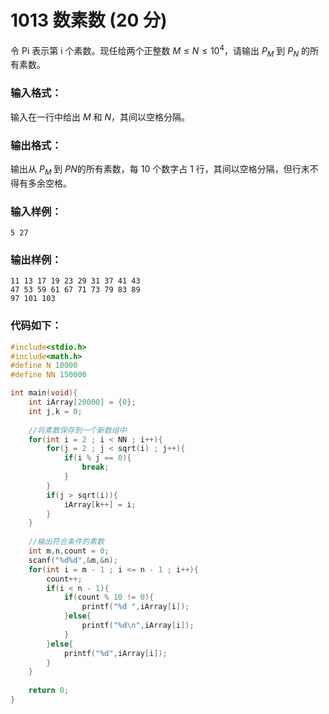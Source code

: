 # 1013 数素数 (20 分)
令 P​i​​ 表示第 i 个素数。现任给两个正整数 $M ≤ N ≤ 10^4$，请输出 $P_M$ 到 $P_N$  的所有素数。
### 输入格式：
输入在一行中给出 $M$ 和 $N$，其间以空格分隔。
### 输出格式：
输出从 $P​_M​​$ 到 $P_​N$​​ 的所有素数，每 10 个数字占 1 行，其间以空格分隔，但行末不得有多余空格。
### 输入样例：
```
5 27
```
### 输出样例：
```
11 13 17 19 23 29 31 37 41 43
47 53 59 61 67 71 73 79 83 89
97 101 103
```
### 代码如下：
```c
#include<stdio.h>
#include<math.h>
#define N 10000
#define NN 150000

int main(void){
    int iArray[20000] = {0};
    int j,k = 0;
        
    //将素数保存到一个新数组中
    for(int i = 2 ; i < NN ; i++){
        for(j = 2 ; j < sqrt(i) ; j++){
            if(i % j == 0){
                break;
            }
        }
        if(j > sqrt(i)){
            iArray[k++] = i;
        }
    }
    
    //输出符合条件的素数
    int m,n,count = 0;
    scanf("%d%d",&m,&n);
    for(int i = m - 1 ; i <= n - 1 ; i++){
        count++;
        if(i < n - 1){
            if(count % 10 != 0){
                printf("%d ",iArray[i]);    
            }else{
                printf("%d\n",iArray[i]);
            }
        }else{
            printf("%d",iArray[i]);
        }
    }
    
    return 0;
}
```